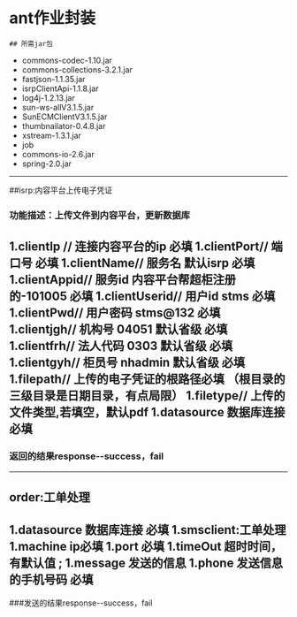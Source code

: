 # ant作业封装
	## 所需jar包
* commons-codec-1.10.jar
* commons-collections-3.2.1.jar
* fastjson-1.1.35.jar
* isrpClientApi-1.1.8.jar
* log4j-1.2.13.jar
* sun-ws-allV3.1.5.jar
* SunECMClientV3.1.5.jar
* thumbnailator-0.4.8.jar
* xstream-1.3.1.jar
* job
* commons-io-2.6.jar
* spring-2.0.jar
---
##isrp:内容平台上传电子凭证
### 功能描述：上传文件到内容平台，更新数据库 
1.clientIp // 连接内容平台的ip 必填
1.clientPort// 端口号 必填
1.clientName// 服务名 默认isrp 必填
1.clientAppid// 服务id 内容平台帮超柜注册的-101005 必填
1.clientUserid// 用户id stms 必填
1.clientPwd// 用户密码 stms@132 必填
1.clientjgh// 机构号 04051 默认省级 必填
1.clientfrh// 法人代码 0303 默认省级 必填
1.clientgyh// 柜员号 nhadmin 默认省级 必填
1.filepath// 上传的电子凭证的根路径必填 （根目录的三级目录是日期目录，有点局限）
1.filetype// 上传的文件类型,若填空，默认pdf
1.datasource 数据库连接 必填
---
### 返回的结果response--success，fail
***
##  order:工单处理
1.datasource 数据库连接 必填
1.smsclient:工单处理
1.machine ip必填
1.port 必填
1.timeOut 超时时间，有默认值 ;
1.message 发送的信息
1.phone 发送信息的手机号码 必填
---
###发送的结果response--success，fail